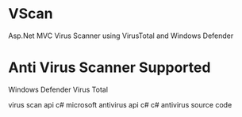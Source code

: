 # VScan
Asp.Net MVC Virus Scanner using VirusTotal and Windows Defender 

# Anti Virus Scanner Supported
Windows Defender
Virus Total

virus scan api c#
microsoft antivirus api c#
c# antivirus source code

